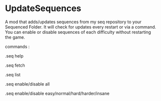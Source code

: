 # UpdateSequences

A mod that adds/updates sequences from my seq repository to your Sequenced Folder. It will check for updates every restart or via a command. You can enable or disable sequences of each difficulty without restarting the game.

commands :

.seq help

.seq fetch

.seq list

.seq enable/disable all

.seq enable/disable easy/normal/hard/harder/insane
